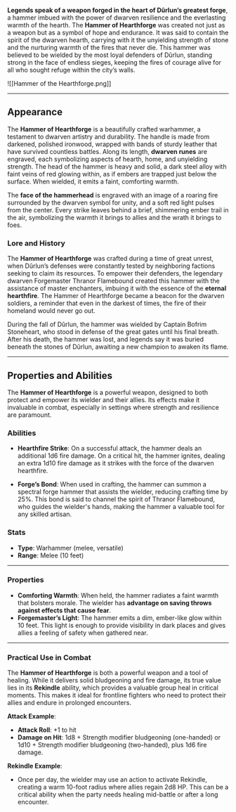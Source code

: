 **Legends speak of a weapon forged in the heart of Dûrlun’s greatest forge**, a hammer imbued with the power of dwarven resilience and the everlasting warmth of the hearth. The **Hammer of Hearthforge** was created not just as a weapon but as a symbol of hope and endurance. It was said to contain the spirit of the dwarven hearth, carrying with it the unyielding strength of stone and the nurturing warmth of the fires that never die. This hammer was believed to be wielded by the most loyal defenders of Dûrlun, standing strong in the face of endless sieges, keeping the fires of courage alive for all who sought refuge within the city’s walls.

![[Hammer of the Hearthforge.png]]

---

## Appearance
The **Hammer of Hearthforge** is a beautifully crafted warhammer, a testament to dwarven artistry and durability. The handle is made from darkened, polished ironwood, wrapped with bands of sturdy leather that have survived countless battles. Along its length, **dwarven runes** are engraved, each symbolizing aspects of hearth, home, and unyielding strength. The head of the hammer is heavy and solid, a dark steel alloy with faint veins of red glowing within, as if embers are trapped just below the surface. When wielded, it emits a faint, comforting warmth.

The **face of the hammerhead** is engraved with an image of a roaring fire surrounded by the dwarven symbol for unity, and a soft red light pulses from the center. Every strike leaves behind a brief, shimmering ember trail in the air, symbolizing the warmth it brings to allies and the wrath it brings to foes.

### Lore and History
The **Hammer of Hearthforge** was crafted during a time of great unrest, when Dûrlun’s defenses were constantly tested by neighboring factions seeking to claim its resources. To empower their defenders, the legendary dwarven Forgemaster Thranor Flamebound created this hammer with the assistance of master enchanters, imbuing it with the essence of the **eternal hearthfire**. The Hammer of Hearthforge became a beacon for the dwarven soldiers, a reminder that even in the darkest of times, the fire of their homeland would never go out.

During the fall of Dûrlun, the hammer was wielded by Captain Bofrim Stoneheart, who stood in defense of the great gates until his final breath. After his death, the hammer was lost, and legends say it was buried beneath the stones of Dûrlun, awaiting a new champion to awaken its flame.

---

## Properties and Abilities
The **Hammer of Hearthforge** is a powerful weapon, designed to both protect and empower its wielder and their allies. Its effects make it invaluable in combat, especially in settings where strength and resilience are paramount.

### Abilities

- **Hearthfire Strike**: On a successful attack, the hammer deals an additional 1d6 fire damage. On a critical hit, the hammer ignites, dealing an extra 1d10 fire damage as it strikes with the force of the dwarven hearthfire.
    
- **Forge’s Bond**: When used in crafting, the hammer can summon a spectral forge hammer that assists the wielder, reducing crafting time by 25%. This bond is said to channel the spirit of Thranor Flamebound, who guides the wielder's hands, making the hammer a valuable tool for any skilled artisan.
### Stats
- **Type**: Warhammer (melee, versatile)
- **Range**: Melee (10 feet)

---

### Properties
- **Comforting Warmth**: When held, the hammer radiates a faint warmth that bolsters morale. The wielder has **advantage on saving throws against effects that cause fear**.
- **Forgemaster’s Light**: The hammer emits a dim, ember-like glow within 10 feet. This light is enough to provide visibility in dark places and gives allies a feeling of safety when gathered near.

---

### Practical Use in Combat
The **Hammer of Hearthforge** is both a powerful weapon and a tool of healing. While it delivers solid bludgeoning and fire damage, its true value lies in its **Rekindle** ability, which provides a valuable group heal in critical moments. This makes it ideal for frontline fighters who need to protect their allies and endure in prolonged encounters.

**Attack Example**:
- **Attack Roll**: +1 to hit
- **Damage on Hit**: 1d8 + Strength modifier bludgeoning (one-handed) or 1d10 + Strength modifier bludgeoning (two-handed), plus 1d6 fire damage.

**Rekindle Example**:
- Once per day, the wielder may use an action to activate Rekindle, creating a warm 10-foot radius where allies regain 2d8 HP. This can be a critical ability when the party needs healing mid-battle or after a long encounter.